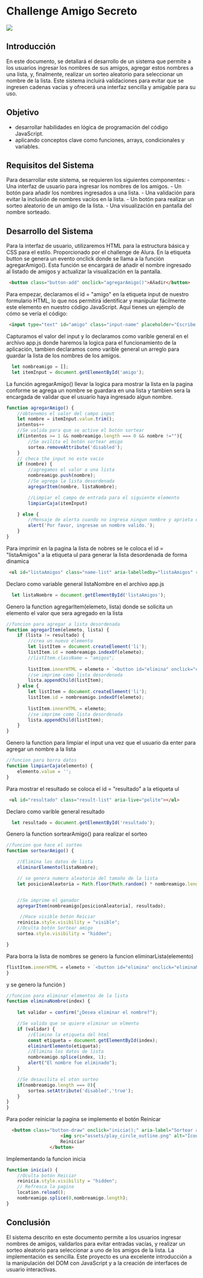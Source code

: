# Challenge Amigo Secreto
![](https://github.com/ollin02/Challenge-amigo-secreto/blob/main/assets/amigo-secreto.png)

## Introducción
<p>En este documento, se detallará el desarrollo de un sistema que permite a los usuarios ingresar los nombres de sus amigos, agregar estos nombres a una lista, y, finalmente, realizar un sorteo aleatorio para seleccionar un nombre de la lista. Este sistema incluirá validaciones para evitar que se ingresen cadenas vacías y ofrecerá una interfaz sencilla y amigable para su uso. </pEn>

## Objetivo
- desarrollar habilidades en lógica de programación del código JavaScript.
- aplicando conceptos clave como funciones, arrays, condicionales y variables.

## Requisitos del Sistema
<p>Para desarrollar este sistema, se requieren los siguientes componentes:</pPara>
- Una interfaz de usuario para ingresar los nombres de los amigos.
- Un botón para añadir los nombres ingresados a una lista.
- Una validación para evitar la inclusión de nombres vacíos en la lista.
- Un botón para realizar un sorteo aleatorio de un amigo de la lista.
- Una visualización en pantalla del nombre sorteado.

## Desarrollo del Sistema
<p>Para la interfaz de usuario, utilizaremos HTML para la estructura básica y CSS para el estilo. Proporcionado por el challenge de Alura. En la etiqueta button se genera un evento onclick donde se llama a la función agregarAmigo(). Esta función se encargará de añadir el nombre ingresado al listado de amigos y actualizar la visualización en la pantalla.</p>

```html
 <button class="button-add" onclick="agregarAmigo()">Añadir</button>
```

<p>Para empezar, declaramos el id = "amigo" en la etiqueta input de nuestro formulario HTML, lo que nos permitirá identificar y manipular fácilmente este elemento en nuestro código JavaScript. Aquí tienes un ejemplo de cómo se vería el código:</p>

```html
 <input type="text" id="amigo" class="input-name" placeholder="Escribe un nombre">
```

<p>Capturamos el valor del input y lo declaramos como varible general en el archivo app.js donde haremos la logica para el funcionamiento de la aplicación, tambien declaramos como varible general un arreglo para guardar la lista de los nombres de los amigos.</p>

```javascript
  let nombreamigo = [];
  let itemInput = document.getElementById('amigo');
```

<p>La función agregarAmigo() llevar la logica para mostrar la lista en la pagina conforme se agrega un nombre se guardara en una lista y tambien sera la encargada de validar que el usuario haya ingresado algun nombre.</p>

```javascript
function agregarAmigo() {
    //obtenemos el valor del campo input
    let nombre = itemInput.value.trim();
    intentos++
    //Se valida para que se active el botón sortear
    if(intentos >= 1 && nombreamigo.length === 0 && nombre !=""){
        //Se avilita el botón sortear amigo
        sortea.removeAttribute('disabled');
    }
    // checa the input no este vacio
    if (nombre) {
        //agregamos el valor a una lista
        nombreamigo.push(nombre);
        //Se agrega la lista desordenada
        agregarItem(nombre, listaNombre);

        //Limpiar el campo de entrada para el siguiente elemento
        limpiarCaja(itemInput)

    } else {
        //Mensaje de alerta cuando no ingresa ningun nombre y aprieta el boton añadir
        alert('Por favor, ingresae un nombre valido.');
    }
}
```

<p>Para imprimir en la pagina la lista de nobres se le coloca el id =  "listaAmigos" a la etiqueta ul para generar la lista desordenada de forma dinamica </p>

```html
 <ul id="listaAmigos" class="name-list" aria-labelledby="listaAmigos" role="list"></ul>
```

<p>Declaro como variable general listaNombre en el archivo app.js</p>

```javascript
  let listaNombre = document.getElementById('listaAmigos'); 
```

<p>Genero la function agregarItem(elemeto, lista) donde se solicita un elemento el valor que sera agregado en la lista</p>

```javascript
//funcion para agregar a lista desordenada
function agregarItem(elemeto, lista) {
    if (lista != resultado) {
        //crea un nuevo elemento
        let listItem = document.createElement('li');
        listItem.id = nombreamigo.indexOf(elemeto);
        //listItem.className = "amigos";
     
        listItem.innerHTML = elemeto + `<button id="elimina" onclick="eliminaNombre(${nombreamigo.indexOf(elemeto)})">x</button>`;
        //se imprime como lista desordenada
        lista.appendChild(listItem);
    } else {
        let listItem = document.createElement('li');
        listItem.id = nombreamigo.indexOf(elemeto);
       
        listItem.innerHTML = elemeto;
        //se imprime como lista desordenada
        lista.appendChild(listItem);
    }
}
```

<p>Genero la function para limpiar el input una vez que el usuario da enter para agregar un nombre a la lista</p>

```javascript
//funcion para borra datos
function limpiarCaja(elemento) {
    elemento.value = '';
}
```

<p>Para mostrar el resultado se coloca el id = "resultado" a la etiqueta ul</p>

```html
 <ul id="resultado" class="result-list" aria-live="polite"></ul>
```

<p>Declaro como varible general resultado </p>

```javascript
  let resultado = document.getElementById('resultado');
```

<p>Genero la function sortearAmigo() para realizar el sorteo</p>

```javascript
//funcion que hace el sorteo
function sortearAmigo() {

    //Elimina los datos de lista
    eliminarElemento(listaNombre);

    // se genera numero aleatorio del tamaño de la lista
    let posicionAleatoria = Math.floor(Math.random() * nombreamigo.length);


    //Se imprime el ganador
    agregarItem(nombreamigo[posicionAleatoria], resultado);

     //Hace visible botón Reiciar
    reinicia.style.visibility = "visible";
    //Oculta botón Sortear amigo
    sortea.style.visibility = "hidden";

}
```

<p>Para borra la lista de nombres se genero la funcion eliminarLista(elemento)</p>

```javascript
flistItem.innerHTML = elemeto + `<button id="elimina" onclick="eliminaNombre(${nombreamigo.indexOf(elemeto)})">x</button>`;
}
```
<p>y se genero la función )</p>

```javascript
//funcion para eliminar elementos de la lista
function eliminaNombre(index) {
   
    let validar = confirm("¿Desea eliminar el nombre?");

    //Se valida que se quiere eliminar un elmento
    if (validar) {
        //Elimino la etiqueta del html
        const etiqueta = document.getElementById(index);
        eliminarElemento(etiqueta);
        //Elimina los datos de lista
        nombreamigo.splice(index, 1);
        alert("El nombre fue eliminado");
    }

    //Se desavilita el oton sorteo
    if(nombreamigo.length === 0){
        sortea.setAttribute('disabled','true');
    }
}
}
```
<p>Para poder reiniciar la pagina se implemento el botón Reinicar </p>

```html
  <button class="button-draw" onclick="inicia();" aria-label="Sortear amigo secreto" id="reiniciar">
                    <img src="assets/play_circle_outline.png" alt="Ícono para sortear">
                    Reiniciar
                </button>
```

<p>Implementando la funcion inicia </p>

```javascript
function inicia() {
    //Oculta botón Reiciar
    reinicia.style.visibility = "hidden";
    // Refresca la pagina
    location.reload();
    nombreamigo.splice(0,nombreamigo.length);
}
```

## Conclusión
<p>El sistema descrito en este documento permite a los usuarios ingresar nombres de amigos, validarlos para evitar entradas vacías, y realizar un sorteo aleatorio para seleccionar a uno de los amigos de la lista. La implementación es sencilla. Este proyecto es una excelente introducción a la manipulación del DOM con JavaScript y a la creación de interfaces de usuario interactivas.</p>
